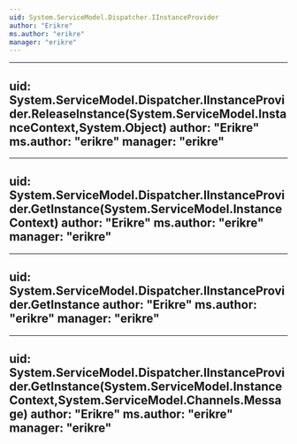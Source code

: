 ```yaml
---
uid: System.ServiceModel.Dispatcher.IInstanceProvider
author: "Erikre"
ms.author: "erikre"
manager: "erikre"
---
```


---
uid: System.ServiceModel.Dispatcher.IInstanceProvider.ReleaseInstance(System.ServiceModel.InstanceContext,System.Object)
author: "Erikre"
ms.author: "erikre"
manager: "erikre"
---

---
uid: System.ServiceModel.Dispatcher.IInstanceProvider.GetInstance(System.ServiceModel.InstanceContext)
author: "Erikre"
ms.author: "erikre"
manager: "erikre"
---

---
uid: System.ServiceModel.Dispatcher.IInstanceProvider.GetInstance
author: "Erikre"
ms.author: "erikre"
manager: "erikre"
---

---
uid: System.ServiceModel.Dispatcher.IInstanceProvider.GetInstance(System.ServiceModel.InstanceContext,System.ServiceModel.Channels.Message)
author: "Erikre"
ms.author: "erikre"
manager: "erikre"
---
